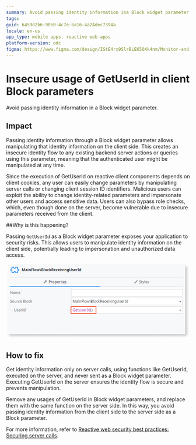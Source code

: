 ```yaml
---
summary: Avoid passing identity information ina Block widget parameter. 
tags: 
guid: 6459d2b6-9050-4c7e-ba16-4a24dec7394a
locale: en-us
app_type: mobile apps, reactive web apps
platform-version: odc
figma: https://www.figma.com/design/IStE4rx9SlrBLEK5OXk4nm/Monitor-and-troubleshoot-apps?node-id=3525-387&node-type=CANVAS&t=fro20soaPpjjIXwf-0
---
```


# Insecure usage of GetUserId in client Block parameters

Avoid passing identity information in a Block widget parameter.

## Impact

Passing identity information through a Block widget parameter allows manipulating that identity information on the client side. This creates an insecure identity flow to any existing backend server actions or queries using this parameter, meaning that the authenticated user might be manipulated at any time.

Since the execution of GetUserId on reactive client components depends on client cookies, any user can easily change parameters by manipulating server calls or changing client session ID identifiers. Malicious users can exploit the ability to change identity-related parameters and impersonate other users and access sensitive data. Users can also bypass role checks, which, even though done on the server, become vulnerable due to insecure parameters received from the client.

##Why is this happening?

Passing `GetUserId` as a Block widget parameter exposes your application to security risks. This allows users to manipulate identity information on the client side, potentially leading to impersonation and unauthorized data access.

![Screenshot of a Block widget parameter configuration showing GetUserId() as the value for the UserId parameter.](images/odcs-block-widget-param.png "Block Widget Parameter with GetUserId")

## How to fix

Get identity information only on server calls, using functions like GetUserId, executed on the server, and never sent as a Block widget parameter. Executing GetUserId on the server ensures the identity flow is secure and prevents manipulation.

Remove any usages of GetUserId in Block widget parameters, and replace them with the same function on the server side. In this way, you avoid passing identity information from the client side to the server side as a Block parameter.

For more information, refer to [Reactive web security best practices: Securing server calls](https://success.outsystems.com/documentation/best_practices/security/reactive_web_security_best_practices/).
